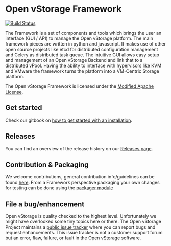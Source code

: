 # Open vStorage Framework

[![Build Status](https://travis-ci.org/openvstorage/framework.svg?branch=master)](https://travis-ci.org/openvstorage/framework)

The Framework is a set of components and tools which brings the user an interface (GUI / API) to manage the Open vStorage platform.
The main framework pieces are written in python and javascript. It makes use of other open source projects like etcd for distributed
configuration management and Celery as distributed task queue.
The intuitive GUI allows easy setup and management of an Open vStorage Backend and link that to a distributed vPool.
Having the ability to interface with hypervisors like KVM and VMware the framework turns the platform into a VM-Centric Storage platform.

The Open vStorage Framework is licensed under the [Modified Apache License](http://www.openvstorage.org/license).

## Get started

Check our gitbook on [how to get started with an installation](https://openvstorage.gitbooks.io/openvstorage/content/Installation/index.html).

## Releases
You can find an overview of the release history on our [Releases page](https://github.com/openvstorage/framework/wiki/releases).

## Contribution & Packaging

We welcome contributions, general contribution info/guidelines can be found [here](https://github.com/openvstorage/home/blob/master/CONTRIBUTING.md).
From a Framework perspective packaging your own changes for testing can be done using the [packager module](https://github.com/openvstorage/framework-tools/blob/master/packaging/packager.py)

## File a bug/enhancement
Open vStorage is quality checked to the highest level. Unfortunately we might have overlooked some tiny topics here or there. The Open vStorage Project maintains a [public issue tracker](https://github.com/openvstorage/framework/issues) where you can report bugs and request enhancements. This issue tracker is not a customer support forum but an error, flaw, failure, or fault in the Open vStorage software.

